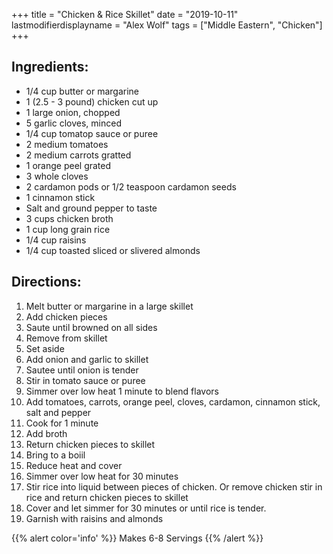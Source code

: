 +++
title = "Chicken & Rice Skillet"
date = "2019-10-11"
lastmodifierdisplayname = "Alex Wolf"
tags = ["Middle Eastern", "Chicken"]
+++

## Ingredients:

* 1/4 cup butter or margarine
* 1 (2.5 - 3 pound) chicken cut up
* 1 large onion, chopped
* 5 garlic cloves, minced
* 1/4 cup tomatop sauce or puree
* 2 medium tomatoes
* 2 medium carrots gratted
* 1 orange peel grated
* 3 whole cloves
* 2 cardamon pods or 1/2 teaspoon cardamon seeds
* 1 cinnamon stick
* Salt and ground pepper to taste
* 3 cups chicken broth
* 1 cup long grain rice
* 1/4 cup raisins
* 1/4 cup toasted sliced or slivered almonds

## Directions:

1. Melt butter or margarine in a large skillet
2. Add chicken pieces
3. Saute until browned on all sides
4. Remove from skillet
5. Set aside
6. Add onion and garlic to skillet
7. Sautee until onion is tender
8. Stir in tomato sauce or puree
9. Simmer over low heat 1 minute to blend flavors
10. Add tomatoes, carrots, orange peel, cloves, cardamon, cinnamon stick, salt and pepper
11. Cook for 1 minute
12. Add broth
13. Return chicken pieces to skillet
14. Bring to a boiil
15. Reduce heat and cover
16. Simmer over low heat for 30 minutes
17. Stir rice into liquid between pieces of chicken. Or remove chicken stir in rice and return chicken pieces to skillet
18. Cover and let simmer for 30 minutes or until rice is tender.
19. Garnish with raisins and almonds

{{% alert color='info' %}}
Makes 6-8 Servings
{{% /alert %}}

